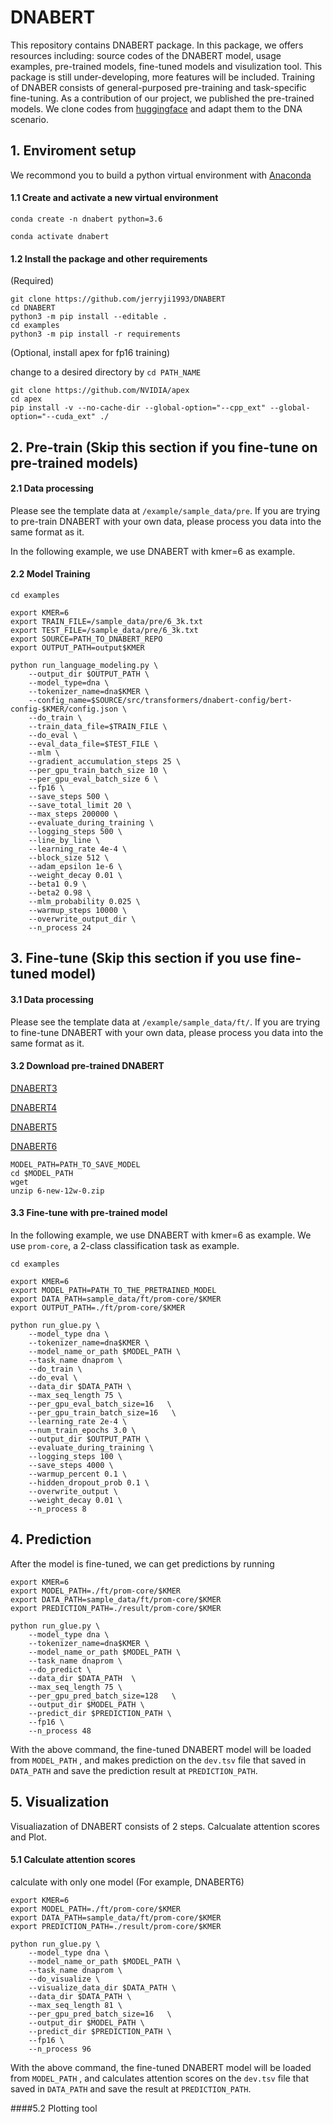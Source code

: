 # DNABERT
This repository contains DNABERT package. In this package, we offers resources including: source codes of the DNABERT model, usage examples, pre-trained models, fine-tuned models and visulization tool. This package is still under-developing, more features will be included. Training of DNABER consists of general-purposed pre-training and task-specific fine-tuning. As a contribution of our project, we published the pre-trained models. We clone codes from [huggingface](https://github.com/huggingface/transformers) and adapt them to the DNA scenario.



## 1. Enviroment setup

We recommond you to build a python virtual environment with [Anaconda](https://docs.anaconda.com/anaconda/install/linux/)

#### 1.1 Create and activate a new virtual environment

`conda create -n dnabert python=3.6`

`conda activate dnabert`



#### 1.2 Install the package and other requirements

(Required)

```
git clone https://github.com/jerryji1993/DNABERT
cd DNABERT
python3 -m pip install --editable .
cd examples
python3 -m pip install -r requirements
```



(Optional, install apex for fp16 training)

change to a desired directory by `cd PATH_NAME`

```
git clone https://github.com/NVIDIA/apex
cd apex
pip install -v --no-cache-dir --global-option="--cpp_ext" --global-option="--cuda_ext" ./
```

 



## 2. Pre-train (Skip this section if you fine-tune on pre-trained models)

#### 2.1 Data processing

Please see the template data at `/example/sample_data/pre`. If you are trying to pre-train DNABERT with your own data, please process you data into the same format as it.



In the following example, we use DNABERT with kmer=6 as example.



#### 2.2 Model Training

```
cd examples

export KMER=6
export TRAIN_FILE=/sample_data/pre/6_3k.txt
export TEST_FILE=/sample_data/pre/6_3k.txt
export SOURCE=PATH_TO_DNABERT_REPO
export OUTPUT_PATH=output$KMER

python run_language_modeling.py \
    --output_dir $OUTPUT_PATH \
    --model_type=dna \
    --tokenizer_name=dna$KMER \
    --config_name=$SOURCE/src/transformers/dnabert-config/bert-config-$KMER/config.json \
    --do_train \
    --train_data_file=$TRAIN_FILE \
    --do_eval \
    --eval_data_file=$TEST_FILE \
    --mlm \
    --gradient_accumulation_steps 25 \
    --per_gpu_train_batch_size 10 \
    --per_gpu_eval_batch_size 6 \
    --fp16 \
    --save_steps 500 \
    --save_total_limit 20 \
    --max_steps 200000 \
    --evaluate_during_training \
    --logging_steps 500 \
    --line_by_line \
    --learning_rate 4e-4 \
    --block_size 512 \
    --adam_epsilon 1e-6 \
    --weight_decay 0.01 \
    --beta1 0.9 \
    --beta2 0.98 \
    --mlm_probability 0.025 \
    --warmup_steps 10000 \
    --overwrite_output_dir \
    --n_process 24
```







## 3. Fine-tune (Skip this section if you use fine-tuned model)

#### 3.1 Data processing

Please see the template data at `/example/sample_data/ft/`. If you are trying to fine-tune DNABERT with your own data, please process you data into the same format as it.



#### 3.2 Download pre-trained DNABERT

[DNABERT3](https://northwestern.box.com/s/s492dj5g2wwotdh40v9uv5gwikqi246q)

[DNABERT4](https://northwestern.box.com/s/rmmepi2upskgob4fgeohdwh1r5w37oqo)

[DNABERT5](https://northwestern.box.com/s/6wjib1tnnt7efj5yzmxc3da0so800c6c)

[DNABERT6](https://northwestern.box.com/s/g8m974tr86h0pvnpymxq84f1yxlhnvbi)

```
MODEL_PATH=PATH_TO_SAVE_MODEL
cd $MODEL_PATH
wget 
unzip 6-new-12w-0.zip
```



#### 3.3 Fine-tune with pre-trained model

In the following example,  we use DNABERT with kmer=6 as example. We use `prom-core`, a 2-class classification task as example.

```
cd examples

export KMER=6
export MODEL_PATH=PATH_TO_THE_PRETRAINED_MODEL
export DATA_PATH=sample_data/ft/prom-core/$KMER
export OUTPUT_PATH=./ft/prom-core/$KMER

python run_glue.py \
    --model_type dna \
    --tokenizer_name=dna$KMER \
    --model_name_or_path $MODEL_PATH \
    --task_name dnaprom \
    --do_train \
    --do_eval \
    --data_dir $DATA_PATH \
    --max_seq_length 75 \
    --per_gpu_eval_batch_size=16   \
    --per_gpu_train_batch_size=16   \
    --learning_rate 2e-4 \
    --num_train_epochs 3.0 \
    --output_dir $OUTPUT_PATH \
    --evaluate_during_training \
    --logging_steps 100 \
    --save_steps 4000 \
    --warmup_percent 0.1 \
    --hidden_dropout_prob 0.1 \
    --overwrite_output \
    --weight_decay 0.01 \
    --n_process 8
```





## 4. Prediction

After the model is fine-tuned, we can get predictions by running

```$
export KMER=6
export MODEL_PATH=./ft/prom-core/$KMER
export DATA_PATH=sample_data/ft/prom-core/$KMER
export PREDICTION_PATH=./result/prom-core/$KMER

python run_glue.py \
    --model_type dna \
    --tokenizer_name=dna$KMER \
    --model_name_or_path $MODEL_PATH \
    --task_name dnaprom \
    --do_predict \
    --data_dir $DATA_PATH  \
    --max_seq_length 75 \
    --per_gpu_pred_batch_size=128   \
    --output_dir $MODEL_PATH \
    --predict_dir $PREDICTION_PATH \
    --fp16 \
    --n_process 48
```

With the above command, the fine-tuned DNABERT model will be loaded from `MODEL_PATH` , and makes prediction on the `dev.tsv` file that saved in `DATA_PATH` and save the prediction result at `PREDICTION_PATH`.





## 5. Visualization

Visualiazation of DNABERT consists of 2 steps. Calcualate attention scores and Plot.

#### 5.1 Calculate attention scores

calculate with only one model (For example, DNABERT6)

```
export KMER=6
export MODEL_PATH=./ft/prom-core/$KMER
export DATA_PATH=sample_data/ft/prom-core/$KMER
export PREDICTION_PATH=./result/prom-core/$KMER

python run_glue.py \
    --model_type dna \
    --model_name_or_path $MODEL_PATH \
    --task_name dnaprom \
    --do_visualize \
    --visualize_data_dir $DATA_PATH \
    --data_dir $DATA_PATH \
    --max_seq_length 81 \
    --per_gpu_pred_batch_size=16   \
    --output_dir $MODEL_PATH \
    --predict_dir $PREDICTION_PATH \
    --fp16 \
    --n_process 96
```

With the above command, the fine-tuned DNABERT model will be loaded from `MODEL_PATH` , and calculates attention scores on the `dev.tsv` file that saved in `DATA_PATH` and save the result at `PREDICTION_PATH`.



####5.2 Plotting tool

